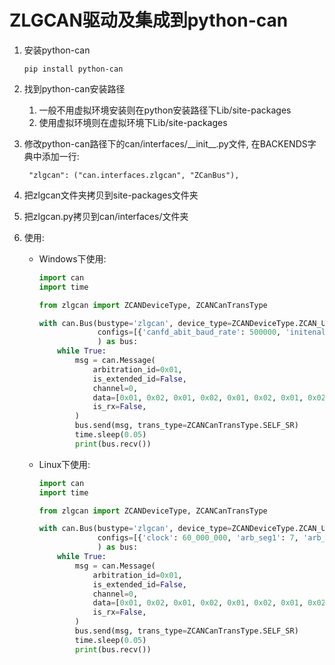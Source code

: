 # ZLGCAN驱动及集成到python-can

1. 安装python-can

    ```shell
    pip install python-can
    ```

2. 找到python-can安装路径

   1. 一般不用虚拟环境安装则在python安装路径下Lib/site-packages
   2. 使用虚拟环境则在虚拟环境下Lib/site-packages

3. 修改python-can路径下的can/interfaces/\_\_init__.py文件, 在BACKENDS字典中添加一行:

   ```
   	"zlgcan": ("can.interfaces.zlgcan", "ZCanBus"),
   ```

4. 把zlgcan文件夹拷贝到site-packages文件夹

5. 把zlgcan.py拷贝到can/interfaces/文件夹

6. 使用:

   - Windows下使用:

     ```python
     import can
     import time
     
     from zlgcan import ZCANDeviceType, ZCANCanTransType
     
     with can.Bus(bustype='zlgcan', device_type=ZCANDeviceType.ZCAN_USBCANFD_200U,
                  configs=[{'canfd_abit_baud_rate': 500000, 'initenal_resistance': 1}]  # 1通道配置
                  ) as bus:
         while True:
             msg = can.Message(
                 arbitration_id=0x01,
                 is_extended_id=False,
                 channel=0,
                 data=[0x01, 0x02, 0x01, 0x02, 0x01, 0x02, 0x01, 0x02, ],
                 is_rx=False,
             )
             bus.send(msg, trans_type=ZCANCanTransType.SELF_SR)
             time.sleep(0.05)
             print(bus.recv())
     ```

   - Linux下使用:

     ```python
     import can
     import time
     
     from zlgcan import ZCANDeviceType, ZCANCanTransType
     
     with can.Bus(bustype='zlgcan', device_type=ZCANDeviceType.ZCAN_USBCANFD_200U,
                  configs=[{'clock': 60_000_000, 'arb_seg1': 7, 'arb_seg2': 0, 'arb_brp': 11, 'arb_sjw': 0}]  # 1通道配置
                  ) as bus:
         while True:
             msg = can.Message(
                 arbitration_id=0x01,
                 is_extended_id=False,
                 channel=0,
                 data=[0x01, 0x02, 0x01, 0x02, 0x01, 0x02, 0x01, 0x02, ],
                 is_rx=False,
             )
             bus.send(msg, trans_type=ZCANCanTransType.SELF_SR)
             time.sleep(0.05)
             print(bus.recv())
     ```

     

